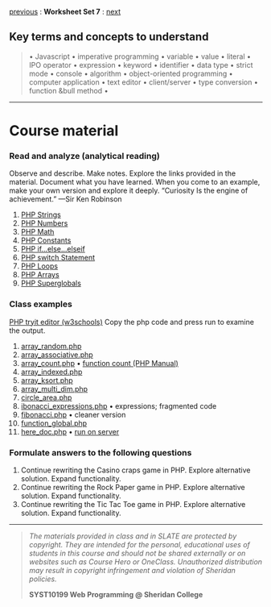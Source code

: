[previous](set06.md) 
: **Worksheet Set 7**
: [next](set08.md)


## Key terms and concepts to understand
> &bull; Javascript  &bull; imperative programming  &bull; variable  &bull; value  &bull; literal  &bull; IPO operator &bull; expression  &bull; keyword  &bull; identifier  &bull;  data type &bull; strict mode  &bull; console  &bull;  algorithm  &bull; object-oriented programming  &bull; computer application  &bull;  text editor  &bull; client/server  &bull;  type conversion  &bull; function &bull method &bull;
> 
---

# Course material

### Read and analyze (analytical reading)
Observe and describe. Make notes. Explore the links provided in the material. Document what you have learned. When you come to an example, make your own version and explore it deeply. “Curiosity Is the engine of achievement.” —Sir Ken Robinson
1. [PHP Strings](https://www.w3schools.com/php/php_string.asp)
2. [PHP Numbers](https://www.w3schools.com/php/php_numbers.asp)
3. [PHP Math](https://www.w3schools.com/php/php_math.asp)
4. [PHP Constants](https://www.w3schools.com/php/php_constants.asp)
5. [PHP if...else...elseif](https://www.w3schools.com/php/php_if_else.asp)
6. [PHP switch Statement](https://www.w3schools.com/php/php_switch.asp)
7. [PHP Loops](https://www.w3schools.com/php/php_looping.asp)
8. [PHP Arrays](https://www.w3schools.com/php/php_arrays.asp)
9. [PHP Superglobals](https://www.w3schools.com/php/php_superglobals.asp)


### Class examples
<a href="https://www.w3schools.com/php/phptryit.asp?filename=tryphp_intro" target="_blank">PHP tryit editor (w3schools)</a> Copy the php code and press run to examine the output.
1. [array_random.php](../set7/array_random.php) 
2. [array_associative.php](../set7/array_associative.php)
3. [array_count.php](../set7/array_count.php) &bull; [function count (PHP Manual)](https://www.php.net/manual/en/function.count.php)
4. [array_indexed.php](../set7/array_indexed.php)
5. [array_ksort.php](../set7/array_ksort.php)
6. [array_multi_dim.php](../set7/array_multi_dim.php)
7. [circle_area.php](../set7/circle_area.php)
8. [ibonacci_expressions.php](../set7/ibonacci_expressions.php) &bull; expressions; fragmented code
9. [fibonacci.php](../set7/ibonacci.php) &bull; cleaner version
10. [function_global.php](../set7/function_global.php)
11. [here_doc.php](../set7/here_doc.php) &bull; [run on server](https://bajcar.dev.fast.sheridanc.on.ca/php10199/justdemoing/here_doc.php)



### Formulate answers to the following questions
1. Continue rewriting the Casino craps game in PHP. Explore alternative solution. Expand functionality.
2. Continue rewriting the Rock Paper game in PHP.  Explore alternative solution. Expand functionality.
3. Continue rewriting the Tic Tac Toe game in PHP.  Explore alternative solution. Expand functionality.


  
  
---
> *The materials provided in class and in SLATE are protected by copyright. They are intended for the personal, educational uses of students in this course and should not be shared externally or on websites such as Course Hero or OneClass. Unauthorized distribution may result in copyright infringement and violation of Sheridan policies.*
> 
> **SYST10199 Web Programming @ Sheridan College**
